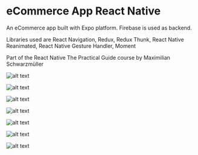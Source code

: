 # eCommerce App React Native

An eCommerce app built with Expo platform. Firebase is used as backend.

Libraries used are React Navigation, Redux, Redux Thunk, React Native Reanimated, React Native Gesture Handler, Moment

Part of the React Native The Practical Guide course by Maximilian Schwarzmüller

![alt text](https://raw.githubusercontent.com/keremcanb/ecommerce-app-react-native-expo/master/assets/screenshots/ss01.jpg)

![alt text](https://raw.githubusercontent.com/keremcanb/ecommerce-app-react-native-expo/master/assets/screenshots/ss02.jpg)

![alt text](https://raw.githubusercontent.com/keremcanb/ecommerce-app-react-native-expo/master/assets/screenshots/ss03.jpg)

![alt text](https://raw.githubusercontent.com/keremcanb/ecommerce-app-react-native-expo/master/assets/screenshots/ss04.jpg)

![alt text](https://raw.githubusercontent.com/keremcanb/ecommerce-app-react-native-expo/master/assets/screenshots/ss05.jpg)

![alt text](https://raw.githubusercontent.com/keremcanb/ecommerce-app-react-native-expo/master/assets/screenshots/ss06.jpg)

![alt text](https://raw.githubusercontent.com/keremcanb/ecommerce-app-react-native-expo/master/assets/screenshots/ss07.jpg)

